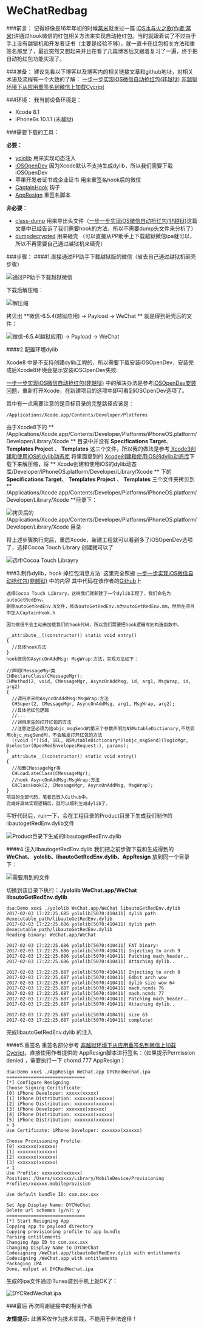 # WeChatRedbag
###前言：
记得好像是16年年初的时候[蒸米](https://github.com/zhengmin1989)就发过一篇 [iOS冰与火之歌(作者:蒸米)](https://github.com/zhengmin1989/iOS_ICE_AND_FIRE)讲通过hook微信的红包相关方法来实现自动抢红包。当时就跟着试了不过由于手上没有越狱机和开发者证书（主要是经验不够），就一直卡在红包相关方法和重签名那里了，最近突然又想起来并且在看了几篇博客后又跟着复习了一遍，终于把自动抢红包功能实现了。

###准备：
建议先看以下博客以及博客内的相关链接文章和github地址，对相关术语及流程有一个大致的了解：
[一步一步实现iOS微信自动抢红包(非越狱)](http://www.jianshu.com/p/189afbe3b429)
[非越狱环境下从应用重签名到微信上加载Cycript](http://www.jianshu.com/p/262b9849fa10)

###环境：
我当前设备环境是：
- Xcode 8.1
- iPhone6s 10.1.1 (未越狱)
 
###需要下载的工具：

**必要：**
- [yololib](https://github.com/KJCracks/yololib) 用来实现动态注入
- [iOSOpenDev](http://iosopendev.com/download/) 因为Xcode默认不支持生成dylib，所以我们需要下载iOSOpenDev
- 苹果开发者证书或企业证书 用来重签名hook后的微信
- [CaptainHook](https://github.com/rpetrich/CaptainHook) 钩子
- [AppResign](https://github.com/Urinx/iOSAppHook/releases) 重签名脚本

**非必要：**
- [class-dump](http://stevenygard.com/projects/class-dump/) 用来导出头文件（[一步一步实现iOS微信自动抢红包(非越狱)](http://www.jianshu.com/p/189afbe3b429)这篇文章中已经告诉了我们需要hook的方法，所以不需要dump头文件来分析了）
- [dumpdecrypted](https://github.com/stefanesser/dumpdecrypted) 用来砸壳 （可以直接从PP助手上下载越狱微信ipa就可以，所以不再需要自己通过越狱机来砸壳）

###步骤：
####1.直接通过PP助手下载越狱版的微信（省去自己通过越狱机砸壳步骤）

![通过PP助手下载越狱微信](http://upload-images.jianshu.io/upload_images/870531-95f5b798216b65f5.png?imageMogr2/auto-orient/strip%7CimageView2/2/w/1240)

下载后解压缩：

![解压缩](http://upload-images.jianshu.io/upload_images/870531-db0b5a8d50a27601.png?imageMogr2/auto-orient/strip%7CimageView2/2/w/1240)

拷贝出 **微信-6.5.4(越狱应用) -> Payload -> WeChat ** 就是得到砸壳后的文件：

![微信-6.5.4(越狱应用) -> Payload -> WeChat](http://upload-images.jianshu.io/upload_images/870531-8d21db04de0ac28f.png?imageMogr2/auto-orient/strip%7CimageView2/2/w/1240)

####2.配置环境dylib

Xcode8 中是不支持创建dylib工程的，所以需要下载安装iOSOpenDev，安装完成后Xcode8环境会提示安装iOSOpenDev失败:


[一步一步实现iOS微信自动抢红包(非越狱)](http://www.jianshu.com/p/189afbe3b429) 中的解决办法是参考[iOSOpenDev安装问题](http://www.tqcto.com/article/software/14553.html)，重新打开Xcode，在新建项目的选项中即可看到iOSOpenDev选项了。

其中有一点需要注意的是目标目录的完整路径应该是：

````
/Applications/Xcode.app/Contents/Developer/Platforms
````

由于Xcode8下的 ** /Applications/Xcode.app/Contents/Developer/Platforms/iPhoneOS.platform/Developer/Library/Xcode ** 目录中并没有 **Specifications Target**、 **Templates Project** 、 **Templates** 这三个文件，所以我的做法是参考[ Xcode3创建和使用iOS的dylib动态库](http://blog.csdn.net/hursing/article/details/8688861) 将里面提到的 [Xcode创建和使用iOS的dylib动态库](http://download.csdn.net/detail/hursing/5159352)下载下来解压缩，将 ** Xcode创建和使用iOS的dylib动态库/Developer/iPhoneOS.platform/Developer/Library/Xcode ** 下的 **Specifications Target**、 **Templates Project** 、 **Templates** 三个文件夹拷贝到  ** /Applications/Xcode.app/Contents/Developer/Platforms/iPhoneOS.platform/Developer/Library/Xcode **目录下：

![拷贝后的 /Applications/Xcode.app/Contents/Developer/Platforms/iPhoneOS.platform/Developer/Library/Xcode 目录](http://upload-images.jianshu.io/upload_images/870531-4c101c024d719898.png?imageMogr2/auto-orient/strip%7CimageView2/2/w/1240)

将上述步骤执行完后，重启Xcode，新建工程就可以看到多了iOSOpenDev选项了，选择Cocoa Touch Library 创建就可以了

![选中Cocoa Touch Librayry](http://upload-images.jianshu.io/upload_images/870531-ebc1b1ab3ba2acab.png?imageMogr2/auto-orient/strip%7CimageView2/2/w/1240)

###3.制作dylib，hook 掉红包消息方法:
这里完全照搬 [一步一步实现iOS微信自动抢红包(非越狱)](http://www.jianshu.com/p/189afbe3b429) 中的内容
其中代码在该作者的[Github](https://github.com/east520/AutoGetRedEnv)上

````
选择Cocoa Touch Library，这样我们就新建了一个dylib工程了，我们命名为autoGetRedEnv。
删除autoGetRedEnv.h文件，修改autoGetRedEnv.m为autoGetRedEnv.mm，然后在项目中加入CaptainHook.h

因为微信不会主动来加载我们的hook代码，所以我们需要把hook逻辑写到构造函数中。

__attribute__((constructor)) static void entry()
{
  //具体hook方法
}
hook微信的AsyncOnAddMsg: MsgWrap:方法，实现方法如下：

//声明CMessageMgr类
CHDeclareClass(CMessageMgr);
CHMethod(2, void, CMessageMgr, AsyncOnAddMsg, id, arg1, MsgWrap, id, arg2)
{
  //调用原来的AsyncOnAddMsg:MsgWrap:方法
  CHSuper(2, CMessageMgr, AsyncOnAddMsg, arg1, MsgWrap, arg2);
  //具体抢红包逻辑
  //...
  //调用原生的打开红包的方法
  //注意这里必须为给objc_msgSend的第三个参数声明为NSMutableDictionary,不然调用objc_msgSend时，不会触发打开红包的方法
  ((void (*)(id, SEL, NSMutableDictionary*))objc_msgSend)(logicMgr, @selector(OpenRedEnvelopesRequest:), params);
}
__attribute__((constructor)) static void entry()
{
  //加载CMessageMgr类
  CHLoadLateClass(CMessageMgr);
  //hook AsyncOnAddMsg:MsgWrap:方法
  CHClassHook(2, CMessageMgr, AsyncOnAddMsg, MsgWrap);
}
项目的全部代码，笔者已放入Github中。
完成好具体实现逻辑后，就可以顺利生成dylib了。

````
写好代码后，run一下，会在工程目录的Product目录下生成我们制作的libautogetRedEnv.dylib文件

![Product目录下生成的libautogetRedEnv.dylib](http://upload-images.jianshu.io/upload_images/870531-18c211424b2078e7.png?imageMogr2/auto-orient/strip%7CimageView2/2/w/1240)

####4.注入libautogetRedEnv.dylib
我们把之前步骤下载和生成得到的 **WeChat、 yololib、libautoGetRedEnv.dylib、AppResign** 放到同一个目录下：

![需要用到的文件](http://upload-images.jianshu.io/upload_images/870531-9037b5506bba000b.png?imageMogr2/auto-orient/strip%7CimageView2/2/w/1240)

切换到该目录下执行：**./yololib WeChat.app/WeChat libautoGetRedEnv.dylib**

````
dsa:Demo xxx$ ./yololib WeChat.app/WeChat libautoGetRedEnv.dylib
2017-02-03 17:22:25.685 yololib[5070:410411] dylib path @executable_path/libautoGetRedEnv.dylib
2017-02-03 17:22:25.686 yololib[5070:410411] dylib path @executable_path/libautoGetRedEnv.dylib
Reading binary: WeChat.app/WeChat

2017-02-03 17:22:25.686 yololib[5070:410411] FAT binary!
2017-02-03 17:22:25.686 yololib[5070:410411] Injecting to arch 9
2017-02-03 17:22:25.686 yololib[5070:410411] Patching mach_header..
2017-02-03 17:22:25.686 yololib[5070:410411] Attaching dylib..

2017-02-03 17:22:25.687 yololib[5070:410411] Injecting to arch 0
2017-02-03 17:22:25.687 yololib[5070:410411] 64bit arch wow
2017-02-03 17:22:25.687 yololib[5070:410411] dylib size wow 64
2017-02-03 17:22:25.687 yololib[5070:410411] mach.ncmds 76
2017-02-03 17:22:25.687 yololib[5070:410411] mach.ncmds 77
2017-02-03 17:22:25.687 yololib[5070:410411] Patching mach_header..
2017-02-03 17:22:25.687 yololib[5070:410411] Attaching dylib..

2017-02-03 17:22:25.687 yololib[5070:410411] size 63
2017-02-03 17:22:25.687 yololib[5070:410411] complete!
````
完成libautoGetRedEnv.dylib 的注入

####5.重签名
重签名部分参考 [非越狱环境下从应用重签名到微信上加载Cycript](http://www.jianshu.com/p/262b9849fa10)，直接使用作者提供的 AppResign脚本进行签名：（如果提示Permission denied  ，需要执行一下 chomd 777 AppResign ）

````
dsa:Demo xxx$ ./AppResign WeChat.app DYCRedWechat.ipa
=============================
[*] Configure Resigning
Choose Signing Ceritificate:
[0] iPhone Developer: xxxxx(xxxxx)
[1] iPhone Distribution: xxxxxxx(xxxxxx)
[2] iPhone Distribution: xxxxxxx(xxxxxx)
[3] iPhone Developer: xxxxxxx(xxxxxx)
[4] iPhone Distribution: xxxxxxx(xxxxxx)
[5] iPhone Distribution: xxxxxxx(xxxxxx)
> 3
Use Certificate: iPhone Developer: xxxxxxx(xxxxxx)

Choose Provisioning Profile:
[0] xxxxxxx(xxxxxx)
[1] xxxxxxx(xxxxxx)
[2] xxxxxxx(xxxxxx)
[3] xxxxxxx(xxxxxx)
> 1
Use Profile: xxxxxxx(xxxxxx)
Position: /Users/xxxxxxx/Library/MobileDevice/Provisioning Profiles/xxxxxx.mobileprovision

Use default bundle ID: com.xxx.xxx

Set App Display Name: DYCWeChat
Delete url schemes (y/n): y
=============================
[*] Start Resigning App
Copying app to payload directory
Copying provisioning profile to app bundle
Parsing entitlements
Changing App ID to com.xxx.xxx
Changing Display Name to DYCWeChat
Codesigning /WeChat.app/libautoGetRedEnv.dylib with entitlements
Codesigning /WeChat.app with entitlements
Packaging IPA
Done, output at DYCRedWechat.ipa
````
生成的ipa文件通过iTunes装到手机上就OK了：

![DYCRedWechat.ipa](http://upload-images.jianshu.io/upload_images/870531-26844b4ffda3c728.png?imageMogr2/auto-orient/strip%7CimageView2/2/w/1240)

###最后
再次鸣谢链接中的相关作者

**友情提示:**
此博客仅作为技术实践，不能用于非法途径！
